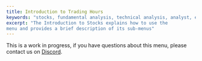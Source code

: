 ```yaml
---
title: Introduction to Trading Hours
keywords: "stocks, fundamental analysis, technical analysis, analyst, equity, research"
excerpt: "The Introduction to Stocks explains how to use the 
menu and provides a brief description of its sub-menus"
---
```

This is a work in progress, if you have questions about this menu, please contact us on <a href="https://discord.gg/Xp7PrCUj" target="_blank">Discord</a>.
